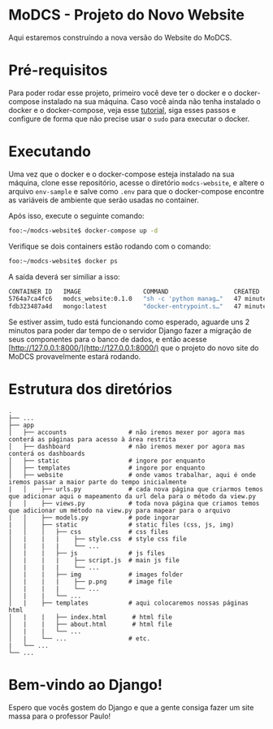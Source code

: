 # MoDCS - Projeto do Novo Website
Aqui estaremos construíndo a nova versão do Website do MoDCS.

# Pré-requisitos
Para poder rodar esse projeto, primeiro você deve ter o docker e o docker-compose instalado na sua máquina. Caso você ainda não tenha instalado o docker e o docker-compose, veja esse [tutorial](https://dev.to/semirteskeredzic/docker-docker-compose-on-ubuntu-20-04-server-4h3k), siga esses passos e configure de forma que não precise usar o `sudo` para executar o docker.

# Executando
Uma vez que o docker e o docker-compose esteja instalado na sua máquina, clone esse repositório, acesse o diretório `modcs-website`, e altere o arquivo `env-sample` e salve como `.env` para que o docker-compose encontre as variáveis de ambiente que serão usadas no container.

Após isso, execute o seguinte comando:
```bash
foo:~/modcs-website$ docker-compose up -d
```
Verifique se dois containers estão rodando com o comando:
```bash
foo:~/modcs-website$ docker ps
```
A saída deverá ser similiar a isso:
```bash
CONTAINER ID   IMAGE                 COMMAND                  CREATED          STATUS          PORTS                                           NAMES
5764a7ca4fc6   modcs_website:0.1.0   "sh -c 'python manag…"   47 minutes ago   Up 47 minutes   0.0.0.0:8000->8000/tcp, :::8000->8000/tcp       modcs_website
fdb323487a4d   mongo:latest          "docker-entrypoint.s…"   47 minutes ago   Up 47 minutes   0.0.0.0:27017->27017/tcp, :::27017->27017/tcp   modcs_website_mongo
```
Se estiver assim, tudo está funcionando como esperado, aguarde uns 2 minutos para poder dar tempo de o servidor Django fazer a migração de seus componentes para o banco de dados, e então acesse [http://127.0.0.1:8000/](http://127.0.0.1:8000/) que o projeto do novo site do MoDCS provavelmente estará rodando.

# Estrutura dos diretórios
```console
.
├── ...
├── app
│   ├── accounts                 # não iremos mexer por agora mas conterá as páginas para acesso à área restrita
│   ├── dashboard                # não iremos mexer por agora mas conterá os dashboards
│   ├── static                   # ingore por enquanto
│   ├── templates                # ingore por enquanto
│   ├── website                  # onde vamos trabalhar, aqui é onde iremos passar a maior parte do tempo inicialmente
|   │    ├── urls.py             # cada nova página que criarmos temos que adicionar aqui o mapeamento da url dela para o método da view.py
|   │    ├── views.py            # toda nova página que criamos temos que adicionar um método na view.py para mapear para o arquivo
|   │    ├── models.py           # pode ingorar
|   │    ├── static              # static files (css, js, img)
|   │    │   ├── css             # css files
│   |    |   |    ├── style.css  # style css file
│   |    |   |    └── ...
│   |    |   ├── js              # js files
│   |    |   |    ├── script.js  # main js file
│   |    |   |    └── ...
│   |    |   ├── img             # images folder
│   |    |   |    ├── p.png      # image file
│   |    |   |    └── ...
│   |    |   └── ...
│   |    ├── templates           # aqui colocaremos nossas páginas html
│   |    |   ├── index.html       # html file
│   |    |   ├── about.html       # html file
│   |    |   └── ...
│   |    └── ...                 # etc.
|   └── ...
└── ...
```

# Bem-vindo ao Django!
Espero que vocês gostem do Django e que a gente consiga fazer um site massa para o professor Paulo!